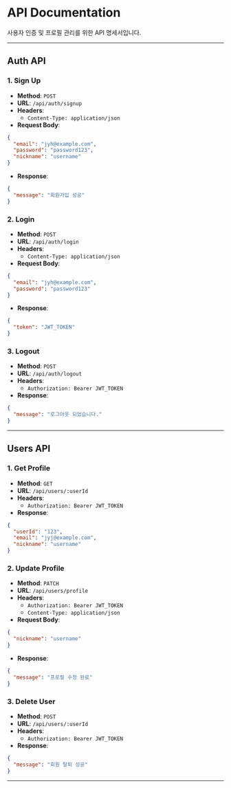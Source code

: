 # API Documentation

사용자 인증 및 프로필 관리를 위한 API 명세서입니다.

---

## Auth API

### 1. **Sign Up**
- **Method**: `POST`
- **URL**: `/api/auth/signup`
- **Headers**:
  - `Content-Type: application/json`
- **Request Body**:
```json
{
  "email": "jyh@example.com",
  "password": "password123",
  "nickname": "username"
}
```
- **Response**:
```json
{
  "message": "회원가입 성공"
}
```

### 2. **Login**
- **Method**: `POST`
- **URL**: `/api/auth/login`
- **Headers**:
  - `Content-Type: application/json`
- **Request Body**:
```json
{
  "email": "jyh@example.com",
  "password": "password123"
}
```
- **Response**:
```json
{
  "token": "JWT_TOKEN"
}
```

### 3. **Logout**
- **Method**: `POST`
- **URL**: `/api/auth/logout`
- **Headers**:
  - `Authorization: Bearer JWT_TOKEN`
- **Response**:
```json
{
  "message": "로그아웃 되었습니다."
}
```

---

## Users API

### 1. **Get Profile**
- **Method**: `GET`
- **URL**: `/api/users/:userId`
- **Headers**:
  - `Authorization: Bearer JWT_TOKEN`
- **Response**:
```json
{
  "userId": "123",
  "email": "jyj@example.com",
  "nickname": "username"
}
```

### 2. **Update Profile**
- **Method**: `PATCH`
- **URL**: `/api/users/profile`
- **Headers**:
  - `Authorization: Bearer JWT_TOKEN`
  - `Content-Type: application/json`
- **Request Body**:
```json
{
  "nickname": "username"
}
```
- **Response**:
```json
{
  "message": "프로필 수정 완료"
}
```

### 3. **Delete User**
- **Method**: `POST`
- **URL**: `/api/users/:userId`
- **Headers**:
  - `Authorization: Bearer JWT_TOKEN`
- **Response**:
```json
{
  "message": "회원 탈퇴 성공"
}
```

---
